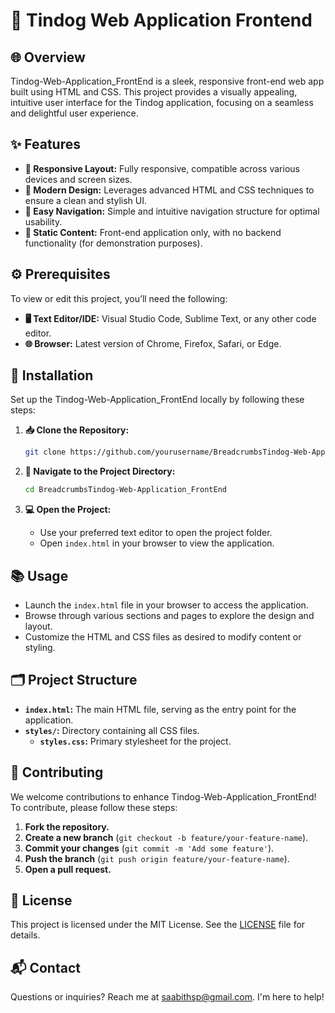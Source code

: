 # 🐶 Tindog Web Application Frontend

## 🌐 Overview
Tindog-Web-Application_FrontEnd is a sleek, responsive front-end web app built using HTML and CSS. This project provides a visually appealing, intuitive user interface for the Tindog application, focusing on a seamless and delightful user experience.

## ✨ Features
- **📱 Responsive Layout:** Fully responsive, compatible across various devices and screen sizes.
- **🎨 Modern Design:** Leverages advanced HTML and CSS techniques to ensure a clean and stylish UI.
- **🔗 Easy Navigation:** Simple and intuitive navigation structure for optimal usability.
- **📝 Static Content:** Front-end application only, with no backend functionality (for demonstration purposes).

## ⚙️ Prerequisites
To view or edit this project, you’ll need the following:
- **🖥️ Text Editor/IDE:** Visual Studio Code, Sublime Text, or any other code editor.
- **🌐 Browser:** Latest version of Chrome, Firefox, Safari, or Edge.

## 🚀 Installation
Set up the Tindog-Web-Application_FrontEnd locally by following these steps:

1. **📥 Clone the Repository:**
   ```bash
   git clone https://github.com/yourusername/BreadcrumbsTindog-Web-Application_FrontEnd.git
   ```

2. **📂 Navigate to the Project Directory:**
   ```bash
   cd BreadcrumbsTindog-Web-Application_FrontEnd
   ```

3. **💻 Open the Project:**
   - Use your preferred text editor to open the project folder.
   - Open `index.html` in your browser to view the application.

## 📚 Usage
- Launch the `index.html` file in your browser to access the application.
- Browse through various sections and pages to explore the design and layout.
- Customize the HTML and CSS files as desired to modify content or styling.

## 🗂️ Project Structure
- **`index.html`:** The main HTML file, serving as the entry point for the application.
- **`styles/`:** Directory containing all CSS files.
  - **`styles.css`:** Primary stylesheet for the project.

## 🤝 Contributing
We welcome contributions to enhance Tindog-Web-Application_FrontEnd! To contribute, please follow these steps:
1. **Fork the repository.**
2. **Create a new branch** (`git checkout -b feature/your-feature-name`).
3. **Commit your changes** (`git commit -m 'Add some feature'`).
4. **Push the branch** (`git push origin feature/your-feature-name`).
5. **Open a pull request.**

## 📜 License
This project is licensed under the MIT License. See the [LICENSE](LICENSE) file for details.

## 📬 Contact
Questions or inquiries? Reach me at [saabithsp@gmail.com](mailto:saabithsp@gmail.com). I'm here to help!
